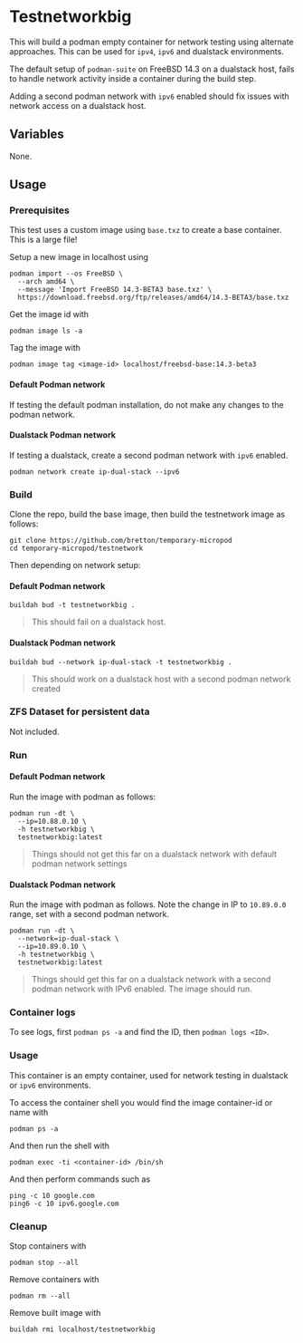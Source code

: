 # Testnetworkbig

This will build a podman empty container for network testing using alternate approaches. This can be used for `ipv4`, `ipv6` and dualstack environments.

The default setup of `podman-suite` on FreeBSD 14.3 on a dualstack host, fails to handle network activity inside a container during the build step.

Adding a second podman network with `ipv6` enabled should fix issues with network access on a dualstack host.

## Variables

None.

## Usage

### Prerequisites

This test uses a custom image using `base.txz` to create a base container. This is a large file!

Setup a new image in localhost using

```
podman import --os FreeBSD \
  --arch amd64 \
  --message 'Import FreeBSD 14.3-BETA3 base.txz' \
  https://download.freebsd.org/ftp/releases/amd64/14.3-BETA3/base.txz
```

Get the image id with
```
podman image ls -a
```

Tag the image with
```
podman image tag <image-id> localhost/freebsd-base:14.3-beta3
```


#### Default Podman network

If testing the default podman installation, do not make any changes to the podman network.

#### Dualstack Podman network

If testing a dualstack, create a second podman network with `ipv6` enabled.

```
podman network create ip-dual-stack --ipv6
```

### Build

Clone the repo, build the base image, then build the testnetwork image as follows:

```
git clone https://github.com/bretton/temporary-micropod
cd temporary-micropod/testnetwork
```

Then depending on network setup:

#### Default Podman network

```
buildah bud -t testnetworkbig .
```

> This should fail on a dualstack host.

#### Dualstack Podman network

```
buildah bud --network ip-dual-stack -t testnetworkbig .
```

> This should work on a dualstack host with a second podman network created

### ZFS Dataset for persistent data

Not included.

### Run

#### Default Podman network

Run the image with podman as follows:

```
podman run -dt \
  --ip=10.88.0.10 \
  -h testnetworkbig \
  testnetworkbig:latest
```

> Things should not get this far on a dualstack network with default podman network settings


#### Dualstack Podman network

Run the image with podman as follows. Note the change in IP to `10.89.0.0` range, set with a second podman network.

```
podman run -dt \
  --network=ip-dual-stack \
  --ip=10.89.0.10 \
  -h testnetworkbig \
  testnetworkbig:latest
```

> Things should get this far on a dualstack network with a second podman network with IPv6 enabled. The image should run.

### Container logs

To see logs, first `podman ps -a` and find the ID, then `podman logs <ID>`.

### Usage

This container is an empty container, used for network testing in dualstack or `ipv6` environments.

To access the container shell you would find the image container-id or name with
```
podman ps -a
```

And then run the shell with
```
podman exec -ti <container-id> /bin/sh
```

And then perform commands such as
```
ping -c 10 google.com
ping6 -c 10 ipv6.google.com
```

### Cleanup

Stop containers with

```
podman stop --all
```

Remove containers with

```
podman rm --all
```

Remove built image with

```
buildah rmi localhost/testnetworkbig
```

